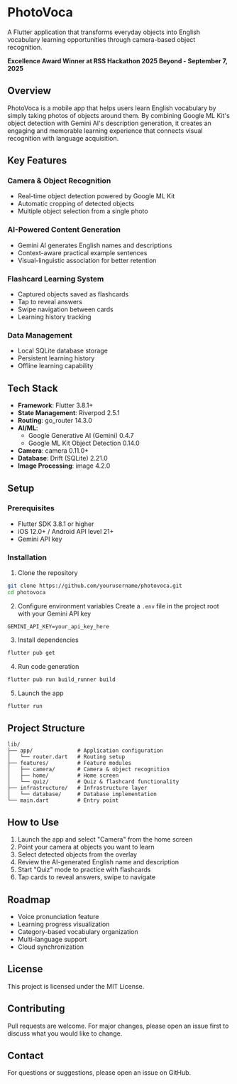 # PhotoVoca

A Flutter application that transforms everyday objects into English vocabulary learning opportunities through camera-based object recognition.

**Excellence Award Winner at RSS Hackathon 2025 Beyond - September 7, 2025**

## Overview

PhotoVoca is a mobile app that helps users learn English vocabulary by simply taking photos of objects around them. By combining Google ML Kit's object detection with Gemini AI's description generation, it creates an engaging and memorable learning experience that connects visual recognition with language acquisition.

## Key Features

### Camera & Object Recognition
- Real-time object detection powered by Google ML Kit
- Automatic cropping of detected objects
- Multiple object selection from a single photo

### AI-Powered Content Generation
- Gemini AI generates English names and descriptions
- Context-aware practical example sentences
- Visual-linguistic association for better retention

### Flashcard Learning System
- Captured objects saved as flashcards
- Tap to reveal answers
- Swipe navigation between cards
- Learning history tracking

### Data Management
- Local SQLite database storage
- Persistent learning history
- Offline learning capability

## Tech Stack

- **Framework**: Flutter 3.8.1+
- **State Management**: Riverpod 2.5.1
- **Routing**: go_router 14.3.0
- **AI/ML**:
  - Google Generative AI (Gemini) 0.4.7
  - Google ML Kit Object Detection 0.14.0
- **Camera**: camera 0.11.0+
- **Database**: Drift (SQLite) 2.21.0
- **Image Processing**: image 4.2.0

## Setup

### Prerequisites
- Flutter SDK 3.8.1 or higher
- iOS 12.0+ / Android API level 21+
- Gemini API key

### Installation

1. Clone the repository
```bash
git clone https://github.com/yourusername/photovoca.git
cd photovoca
```

2. Configure environment variables
Create a `.env` file in the project root with your Gemini API key
```
GEMINI_API_KEY=your_api_key_here
```

3. Install dependencies
```bash
flutter pub get
```

4. Run code generation
```bash
flutter pub run build_runner build
```

5. Launch the app
```bash
flutter run
```

## Project Structure

```
lib/
├── app/              # Application configuration
│   └── router.dart   # Routing setup
├── features/         # Feature modules
│   ├── camera/       # Camera & object recognition
│   ├── home/         # Home screen
│   └── quiz/         # Quiz & flashcard functionality
├── infrastructure/   # Infrastructure layer
│   └── database/     # Database implementation
└── main.dart         # Entry point
```

## How to Use

1. Launch the app and select "Camera" from the home screen
2. Point your camera at objects you want to learn
3. Select detected objects from the overlay
4. Review the AI-generated English name and description
5. Start "Quiz" mode to practice with flashcards
6. Tap cards to reveal answers, swipe to navigate

## Roadmap

- Voice pronunciation feature
- Learning progress visualization
- Category-based vocabulary organization
- Multi-language support
- Cloud synchronization

## License

This project is licensed under the MIT License.

## Contributing

Pull requests are welcome. For major changes, please open an issue first to discuss what you would like to change.

## Contact

For questions or suggestions, please open an issue on GitHub.